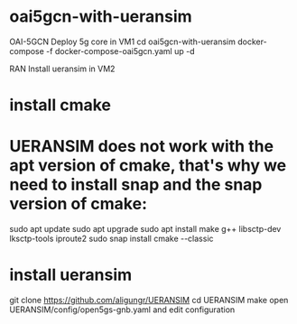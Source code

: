 # oai5gcn-with-ueransim

OAI-5GCN
Deploy 5g core in VM1
cd oai5gcn-with-ueransim
docker-compose -f docker-compose-oai5gcn.yaml up -d

RAN
Install ueransim in VM2
# install cmake
# UERANSIM does not work with the apt version of cmake, that's why we need to install snap and the snap version of cmake:
sudo apt update 
sudo apt upgrade 
sudo apt install make g++ libsctp-dev lksctp-tools 
iproute2 sudo snap install cmake --classic

# install ueransim
git clone https://github.com/aligungr/UERANSIM
cd UERANSIM
make
open UERANSIM/config/open5gs-gnb.yaml
and edit configuration 
